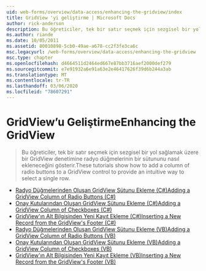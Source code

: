 ```yaml
---
uid: web-forms/overview/data-access/enhancing-the-gridview/index
title: GridView 'yi geliştirme | Microsoft Docs
author: rick-anderson
description: Bu öğreticiler, tek bir satır seçmek için sezgisel bir yol sağlamak üzere bir GridView denetimine radyo düğmelerinin bir sütununu nasıl ekleneceğini gösterir.
ms.author: riande
ms.date: 10/05/2011
ms.assetid: 80010898-5cb0-49ae-a678-cc2f3fe3ca6c
msc.legacyurl: /web-forms/overview/data-access/enhancing-the-gridview
msc.type: chapter
ms.openlocfilehash: d4664511d2464ed667e87bb3716aef2000def279
ms.sourcegitcommit: e7e91932a6e91a63e2e46417626f39d6b244a3ab
ms.translationtype: MT
ms.contentlocale: tr-TR
ms.lasthandoff: 03/06/2020
ms.locfileid: "78607291"
---
```

# <a name="enhancing-the-gridview"></a><span data-ttu-id="88f4d-103">GridView’u Geliştirme</span><span class="sxs-lookup"><span data-stu-id="88f4d-103">Enhancing the GridView</span></span>

> <span data-ttu-id="88f4d-104">Bu öğreticiler, tek bir satır seçmek için sezgisel bir yol sağlamak üzere bir GridView denetimine radyo düğmelerinin bir sütununu nasıl ekleneceğini gösterir.</span><span class="sxs-lookup"><span data-stu-id="88f4d-104">These tutorials show how to add a column of radio buttons to a GridView control to provide an intuitive way to select a single row.</span></span>

- [<span data-ttu-id="88f4d-105">Radyo Düğmelerinden Oluşan GridView Sütunu Ekleme (C#)</span><span class="sxs-lookup"><span data-stu-id="88f4d-105">Adding a GridView Column of Radio Buttons (C#)</span></span>](adding-a-gridview-column-of-radio-buttons-cs.md)
- [<span data-ttu-id="88f4d-106">Onay Kutularından Oluşan GridView Sütunu Ekleme (C#)</span><span class="sxs-lookup"><span data-stu-id="88f4d-106">Adding a GridView Column of Checkboxes (C#)</span></span>](adding-a-gridview-column-of-checkboxes-cs.md)
- [<span data-ttu-id="88f4d-107">GridView'ın Alt Bilgisinden Yeni Kayıt Ekleme (C#)</span><span class="sxs-lookup"><span data-stu-id="88f4d-107">Inserting a New Record from the GridView's Footer (C#)</span></span>](inserting-a-new-record-from-the-gridview-s-footer-cs.md)
- [<span data-ttu-id="88f4d-108">Radyo Düğmelerinden Oluşan GridView Sütunu Ekleme (VB)</span><span class="sxs-lookup"><span data-stu-id="88f4d-108">Adding a GridView Column of Radio Buttons (VB)</span></span>](adding-a-gridview-column-of-radio-buttons-vb.md)
- [<span data-ttu-id="88f4d-109">Onay Kutularından Oluşan GridView Sütunu Ekleme (VB)</span><span class="sxs-lookup"><span data-stu-id="88f4d-109">Adding a GridView Column of Checkboxes (VB)</span></span>](adding-a-gridview-column-of-checkboxes-vb.md)
- [<span data-ttu-id="88f4d-110">GridView'ın Alt Bilgisinden Yeni Kayıt Ekleme (VB)</span><span class="sxs-lookup"><span data-stu-id="88f4d-110">Inserting a New Record from the GridView's Footer (VB)</span></span>](inserting-a-new-record-from-the-gridview-s-footer-vb.md)
